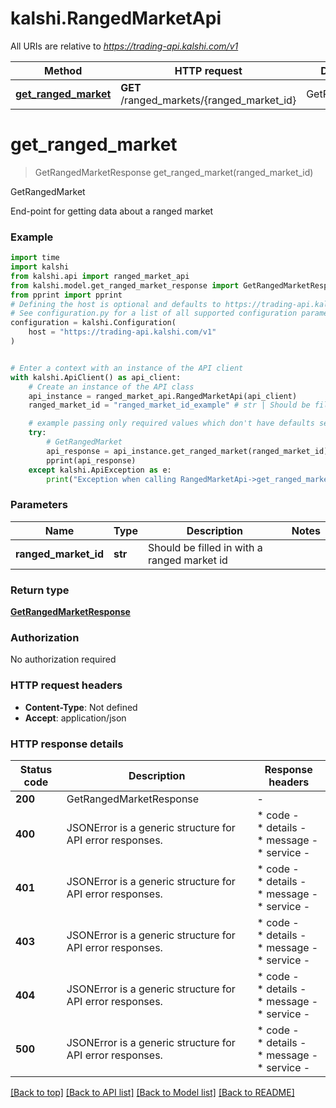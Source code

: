 # kalshi.RangedMarketApi

All URIs are relative to *https://trading-api.kalshi.com/v1*

Method | HTTP request | Description
------------- | ------------- | -------------
[**get_ranged_market**](RangedMarketApi.md#get_ranged_market) | **GET** /ranged_markets/{ranged_market_id} | GetRangedMarket


# **get_ranged_market**
> GetRangedMarketResponse get_ranged_market(ranged_market_id)

GetRangedMarket

End-point for getting data about a ranged market

### Example

```python
import time
import kalshi
from kalshi.api import ranged_market_api
from kalshi.model.get_ranged_market_response import GetRangedMarketResponse
from pprint import pprint
# Defining the host is optional and defaults to https://trading-api.kalshi.com/v1
# See configuration.py for a list of all supported configuration parameters.
configuration = kalshi.Configuration(
    host = "https://trading-api.kalshi.com/v1"
)


# Enter a context with an instance of the API client
with kalshi.ApiClient() as api_client:
    # Create an instance of the API class
    api_instance = ranged_market_api.RangedMarketApi(api_client)
    ranged_market_id = "ranged_market_id_example" # str | Should be filled in with a ranged market id

    # example passing only required values which don't have defaults set
    try:
        # GetRangedMarket
        api_response = api_instance.get_ranged_market(ranged_market_id)
        pprint(api_response)
    except kalshi.ApiException as e:
        print("Exception when calling RangedMarketApi->get_ranged_market: %s\n" % e)
```


### Parameters

Name | Type | Description  | Notes
------------- | ------------- | ------------- | -------------
 **ranged_market_id** | **str**| Should be filled in with a ranged market id |

### Return type

[**GetRangedMarketResponse**](GetRangedMarketResponse.md)

### Authorization

No authorization required

### HTTP request headers

 - **Content-Type**: Not defined
 - **Accept**: application/json


### HTTP response details
| Status code | Description | Response headers |
|-------------|-------------|------------------|
**200** | GetRangedMarketResponse |  -  |
**400** | JSONError is a generic structure for API error responses. |  * code -  <br>  * details -  <br>  * message -  <br>  * service -  <br>  |
**401** | JSONError is a generic structure for API error responses. |  * code -  <br>  * details -  <br>  * message -  <br>  * service -  <br>  |
**403** | JSONError is a generic structure for API error responses. |  * code -  <br>  * details -  <br>  * message -  <br>  * service -  <br>  |
**404** | JSONError is a generic structure for API error responses. |  * code -  <br>  * details -  <br>  * message -  <br>  * service -  <br>  |
**500** | JSONError is a generic structure for API error responses. |  * code -  <br>  * details -  <br>  * message -  <br>  * service -  <br>  |

[[Back to top]](#) [[Back to API list]](../README.md#documentation-for-api-endpoints) [[Back to Model list]](../README.md#documentation-for-models) [[Back to README]](../README.md)

